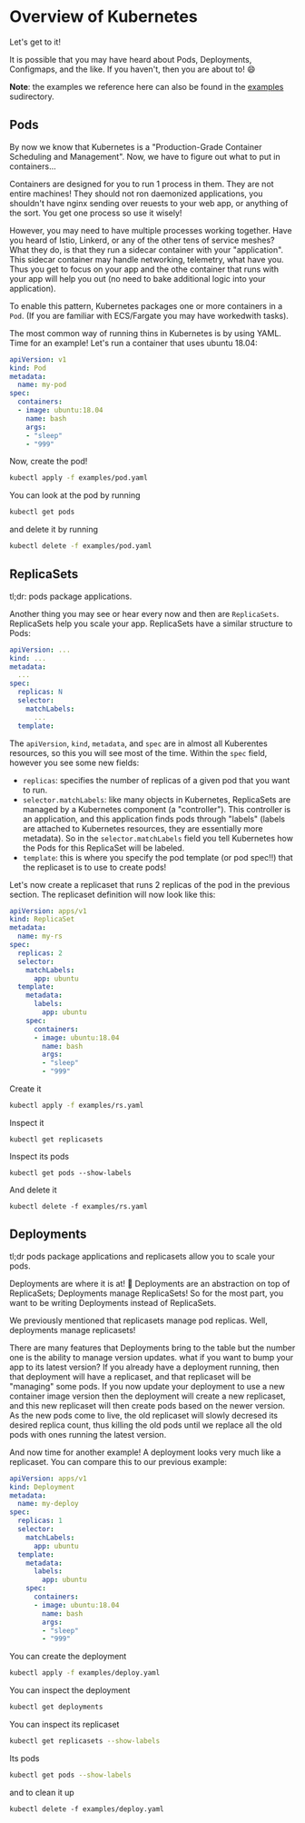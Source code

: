 # Overview of Kubernetes

Let's get to it!

It is possible that you may have heard about Pods, Deployments, Configmaps, and
the like.
If you haven't, then you are about to! :smile:

**Note**: the examples we reference here can also be found in the
[examples](./examples) sudirectory.

## Pods
By now we know that Kubernetes is a "Production-Grade Container Scheduling and
Management".
Now, we have to figure out what to put in containers...

Containers are designed for you to run 1 process in them.
They are not entire machines!
They should not ron daemonized applications, you shouldn't have nginx sending
over reuests to your web app, or anything of the sort.
You get one process so use it wisely!

However, you may need to have multiple processes working together.
Have you heard of Istio, Linkerd, or any of the other tens of service meshes?
What they do, is that they run a sidecar container with your "application".
This sidecar container may handle networking, telemetry, what have you.
Thus you get to focus on your app and the othe container that runs with your
app will help you out (no need to bake additional logic into your application).

To enable this pattern, Kubernetes packages one or more containers in a `Pod`.
(If you are familiar with ECS/Fargate you may have workedwith tasks).

The most common way of running thins in Kubernetes is by using YAML.
Time for an example!
Let's run a container that uses ubuntu 18.04:

```yaml
apiVersion: v1
kind: Pod
metadata:
  name: my-pod
spec:
  containers:
  - image: ubuntu:18.04
    name: bash
    args:
    - "sleep"
    - "999"
```

Now, create the pod!
```bash
kubectl apply -f examples/pod.yaml
```

You can look at the pod by running
```bash
kubectl get pods
```

and delete it by running
```bash
kubectl delete -f examples/pod.yaml
```

## ReplicaSets

tl;dr: pods package applications.

Another thing you may see or hear every now and then are `ReplicaSets`.
ReplicaSets help you scale your app.
ReplicaSets have a similar structure to Pods:
```yaml
apiVersion: ...
kind: ...
metadata:
  ...
spec:
  replicas: N
  selector:
    matchLabels:
      ...
  template:
```

The `apiVersion`, `kind`, `metadata`, and `spec` are in almost all Kuberentes
resources, so this you will see most of the time.
Within the `spec` field, however you see some new fields:
* `replicas`: specifies the number of replicas of a given pod that you want to
  run.
* `selector.matchLabels`: like many objects in Kubernetes, ReplicaSets are
  managed by a Kubernetes component (a "controller"). This
  controller is an application, and this application finds pods
  through "labels" (labels are attached to Kubernetes resources, they are
  essentially more metadata). So in the `selector.matchLabels` field you tell
  Kubernetes how the Pods for this ReplicaSet will be labeled.
* `template`: this is where you specify the pod template (or pod spec!!) that the replicaset is
  to use to create pods!

Let's now create a replicaset that runs 2 replicas of the pod in the previous
section.
The replicaset definition will now look like this:
```yaml
apiVersion: apps/v1
kind: ReplicaSet
metadata:
  name: my-rs
spec:
  replicas: 2
  selector:
    matchLabels:
      app: ubuntu
  template:
    metadata:
      labels:
        app: ubuntu
    spec:
      containers:
      - image: ubuntu:18.04
        name: bash
        args:
        - "sleep"
        - "999"
```

Create it
```bash
kubectl apply -f examples/rs.yaml
```

Inspect it
```
kubectl get replicasets
```

Inspect its pods
```
kubectl get pods --show-labels
```

And delete it
```
kubectl delete -f examples/rs.yaml
```

## Deployments

tl;dr pods package applications and replicasets allow you to scale your pods.

Deployments are where it is at! :rocket:
Deployments are an abstraction on top of ReplicaSets; Deployments manage
ReplicaSets!
So for the most part, you want to be writing Deployments instead of
ReplicaSets.

We previously mentioned that replicasets manage pod replicas.
Well, deployments manage replicasets!

There are many features that Deployments bring to the table but the number one
is the ability to manage version updates.
what if you want to bump your app to its latest version?
If you already have a deployment running, then that deployment will have a
replicaset, and that replicaset will be "managing" some pods.
If you now update your deployment to use a new container image version then the
deployment will create a new replicaset, and this new replicaset will then create
pods based on the newer version.
As the new pods come to live, the old replicaset will slowly decresed its
desired replica count, thus killing the old pods until we replace all the old
pods with ones running the latest version.

And now time for another example!
A deployment looks very much like a replicaset.
You can compare this to our previous example:

```yaml
apiVersion: apps/v1
kind: Deployment
metadata:
  name: my-deploy
spec:
  replicas: 1
  selector:
    matchLabels:
      app: ubuntu
  template:
    metadata:
      labels:
        app: ubuntu
    spec:
      containers:
      - image: ubuntu:18.04
        name: bash
        args:
        - "sleep"
        - "999"
```

You can create the deployment
```bash
kubectl apply -f examples/deploy.yaml
```

You can inspect the deployment
```bash
kubectl get deployments
```

You can inspect its replicaset
```bash
kubectl get replicasets --show-labels
```

Its pods
```bash
kubectl get pods --show-labels
```

and to clean it up
```
kubectl delete -f examples/deploy.yaml
```
